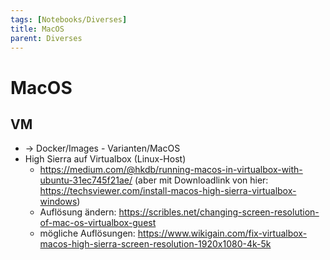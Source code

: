 ```yaml
---
tags: [Notebooks/Diverses]
title: MacOS
parent: Diverses
---
```


# MacOS

## VM
- → Docker/Images - Varianten/MacOS
- High Sierra auf Virtualbox (Linux-Host)
    - <https://medium.com/@hkdb/running-macos-in-virtualbox-with-ubuntu-31ec745f21ae/> (aber mit Downloadlink von hier: <https://techsviewer.com/install-macos-high-sierra-virtualbox-windows>)
    - Auflösung ändern: <https://scribles.net/changing-screen-resolution-of-mac-os-virtualbox-guest>
    - mögliche Auflösungen: <https://www.wikigain.com/fix-virtualbox-macos-high-sierra-screen-resolution-1920x1080-4k-5k>